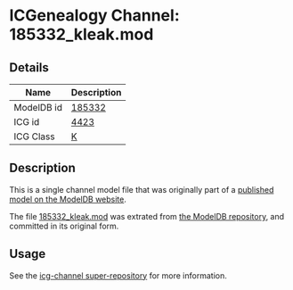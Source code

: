# ICGenealogy Channel: 185332\_kleak.mod

## Details

Name | Description
---- | -----------
ModelDB id | [185332](http://senselab.med.yale.edu/ModelDB/ShowModel.cshtml?model=185332)
ICG id | [4423](http://icg.neurotheory.ox.ac.uk/channels/1/4423)
ICG Class | [K](http://icg.neurotheory.ox.ac.uk/channels/1)

## Description

This is a single channel model file that was originally part of a [published model on the ModelDB website](http://senselab.med.yale.edu/mModelDB/ShowModel.cshtml?model=185332).

The file [185332\_kleak.mod](185332_kleak.mod) was extrated from [the ModelDB repository](http://senselab.med.yale.edu/ModelDB/ShowModel.cshtml?model=185332), and committed in its original form.

## Usage

See the [icg-channel super-repository](https://github.com/icgenealogy/icg-channels) for more information.